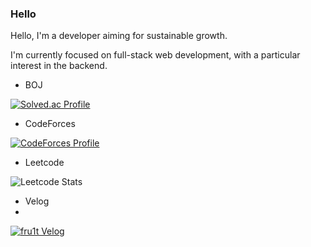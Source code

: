 ### Hello 
Hello, I'm a developer aiming for sustainable growth.

I'm currently focused on full-stack web development, with a particular interest in the backend.

- BOJ 

[![Solved.ac Profile](http://mazassumnida.wtf/api/v2/generate_badge?boj=ilovecoffee)](https://solved.ac/ilovecoffee/)

- CodeForces

[![CodeForces Profile](https://cf.leed.at?id={fru1t})](https://codeforces.com/profile/{fru1t})

- Leetcode

![Leetcode Stats](https://leetcard.jacoblin.cool/fru1t_)

- Velog
- 
[![fru1t Velog](http://img.shields.io/badge/-Velog-12b886?style=round-square&logo=Vimeo&logoColor=white&link=https://velog.io/@fru1t/)](https://velog.io/@fru1t)
